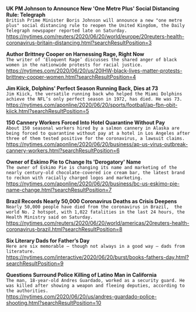 **UK PM Johnson to Announce New 'One Metre Plus' Social Distancing Rule: Telegraph**\
`British Prime Minister Boris Johnson will announce a new "one metre plus" social distancing rule to reopen the United Kingdom, the Daily Telegraph newspaper reported late on Saturday. `\
https://nytimes.com/reuters/2020/06/20/world/europe/20reuters-health-coronavirus-britain-distancing.html?searchResultPosition=3

**Author Brittney Cooper on Harnessing Rage, Right Now**\
`The writer of ‘Eloquent Rage’ discusses the shared anger of black women in the nationwide protests for racial justice.`\
https://nytimes.com/2020/06/20/us/20IHW-black-lives-matter-protests-brittney-cooper-women.html?searchResultPosition=4

**Jim Kiick, Dolphins' Perfect Season Running Back, Dies at 73**\
`Jim Kiick, the versatile running back who helped the Miami Dolphins achieve the NFL’s only perfect season in 1972, has died. He was 73.`\
https://nytimes.com/aponline/2020/06/20/sports/football/ap-fbn-obit-kiick.html?searchResultPosition=5

**150 Cannery Workers Forced Into Hotel Quarantine Without Pay**\
`About 150 seasonal workers hired by a salmon cannery in Alaska are being forced to quarantine without pay at a hotel in Los Angeles after three of them tested positive for the coronavirus, a lawsuit claims.`\
https://nytimes.com/aponline/2020/06/20/business/ap-us-virus-outbreak-cannery-workers.html?searchResultPosition=6

**Owner of Eskimo Pie to Change Its 'Derogatory' Name**\
`The owner of Eskimo Pie is changing its name and marketing of the nearly century-old chocolate-covered ice cream bar, the latest brand to reckon with racially charged logos and marketing.`\
https://nytimes.com/aponline/2020/06/20/business/bc-us-eskimo-pie-name-change.html?searchResultPosition=7

**Brazil Records Nearly 50,000 Coronavirus Deaths as Crisis Deepens**\
`Nearly 50,000 people have died from the coronavirus in Brazil,  the world No. 2 hotspot, with 1,022 fatalities in the last 24 hours, the Health Ministry said on Saturday. `\
https://nytimes.com/reuters/2020/06/20/world/americas/20reuters-health-coronavirus-brazil.html?searchResultPosition=8

**Six Literary Dads for Father’s Day**\
`Here are six memorable — though not always in a good way — dads from literature.`\
https://nytimes.com/interactive/2020/06/20/burst/books-fathers-day.html?searchResultPosition=9

**Questions Surround Police Killing of Latino Man in California**\
`The man, 18-year-old Andres Guardado, worked as a security guard. He was killed after showing a weapon and fleeing deputies, according to the authorities.`\
https://nytimes.com/2020/06/20/us/andres-guardado-police-shooting.html?searchResultPosition=10


